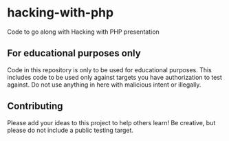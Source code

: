 # hacking-with-php
Code to go along with Hacking with PHP presentation

## For educational purposes only
Code in this repository is only to be used for educational purposes. This includes code to be used only against targets you have authorization to test against. Do not use anything in here with malicious intent or illegally.

## Contributing
Please add your ideas to this project to help others learn! Be creative, but please do not include a public testing target.